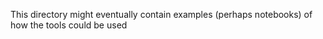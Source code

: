 This directory might eventually contain examples (perhaps notebooks) of how the tools could be used
